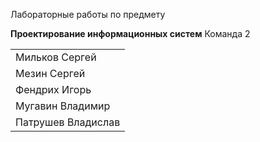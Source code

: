 <p>Лабораторные работы по предмету</p>
<b>Проектирование информационных систем</b>
<table>Команда 2
<tr><td>Мильков Сергей</td></tr>
<tr><td>Мезин Сергей</td></tr>
<tr><td>Фендрих Игорь</td></tr>
<tr><td>Мугавин Владимир</td></tr>
<tr><td>Патрушев Владислав</td></tr>
</table>

